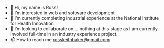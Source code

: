- 👋 Hi, my name is Ross!
- 👀 I’m interested in web and software development
- 🌱 I’m currently completing industrial experience at the National Institute for Health Innovation
- 💞️ I’m looking to collaborate on ... nothing at this stage as I am currently involved full-time in an industry experience project.
- 📫 How to reach me rosskeithbaker@gmail.com

<!---
Tidykiwi/Tidykiwi is a ✨ special ✨ repository because its `README.md` (this file) appears on your GitHub profile.
You can click the Preview link to take a look at your changes.
--->
